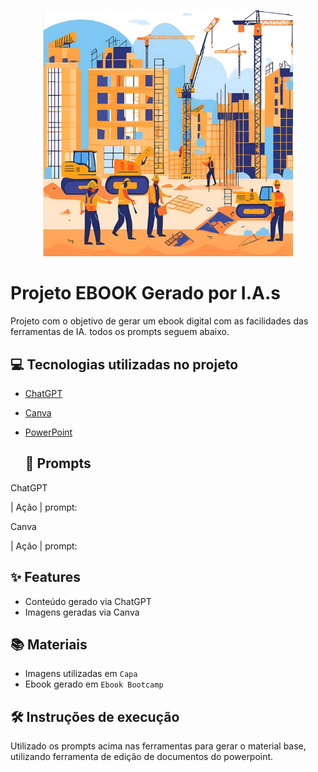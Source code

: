<p align="center">
<img 
    src="./capa.jpg"
    width="400"  
/>
</p>

# Projeto EBOOK Gerado por I.A.s
Projeto com o objetivo de gerar um ebook digital com as facilidades das ferramentas de IA. todos os prompts
seguem abaixo.

## 💻 Tecnologias utilizadas no projeto
- [ChatGPT](https://chat.openai.com/) 
- [Canva](https://www.canva.com/)
- [PowerPoint](https://www.microsoft.com/en/microsoft-365/powerpoint)

  ## 🧠 Prompts

ChatGPT

|   Ação   | prompt: 


Canva

|  Ação  | prompt: 


## ✨ Features

- Conteúdo gerado via ChatGPT
- Imagens geradas via Canva

## 📚 Materiais

- Imagens utilizadas em `Capa`
- Ebook gerado em `Ebook Bootcamp`

## 🛠️ Instruções de execução

Utilizado os prompts acima nas ferramentas para gerar o material base, utilizando ferramenta de edição de documentos do powerpoint.
